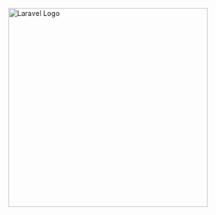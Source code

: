 <a href="https://solchan.org" target="_blank"><img src="https://solchan.org/logo-w-text.svg" width="400" alt="Laravel Logo"></a>
